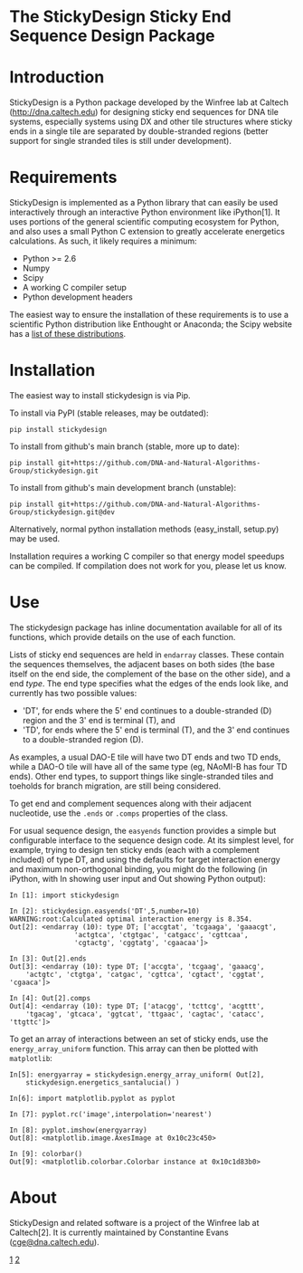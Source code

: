 The StickyDesign Sticky End Sequence Design Package
===================================================

# Introduction

StickyDesign is a Python package developed by the Winfree lab at
Caltech (http://dna.caltech.edu) for designing sticky end sequences
for DNA tile systems, especially systems using DX and other tile
structures where sticky ends in a single tile are separated by
double-stranded regions (better support for single stranded tiles is
still under development).

# Requirements

StickyDesign is implemented as a Python library that can easily be
used interactively through an interactive Python environment like
iPython[1]. It uses portions of the general scientific computing
ecosystem for Python, and also uses a small Python C extension to
greatly accelerate energetics calculations. As such, it likely
requires a minimum:

* Python >= 2.6
* Numpy
* Scipy
* A working C compiler setup
* Python development headers

The easiest way to ensure the installation of these requirements is to
use a scientific Python distribution like Enthought or Anaconda; the
Scipy website has a [list of these
distributions](http://scipy.org/install.html).

# Installation

The easiest way to install stickydesign is via Pip.

To install via PyPI (stable releases, may be outdated):

	pip install stickydesign
	
To install from github's main branch (stable, more up to date):

    pip install git+https://github.com/DNA-and-Natural-Algorithms-Group/stickydesign.git

To install from github's main development branch (unstable):

    pip install git+https://github.com/DNA-and-Natural-Algorithms-Group/stickydesign.git@dev

Alternatively, normal python installation methods (easy_install, setup.py) may
be used. 

Installation requires a working C compiler so that energy model
speedups can be compiled.  If compilation does not work for you,
please let us know.


# Use

The stickydesign package has inline documentation available for all of its functions, which provide details on the use of each function. 

Lists of sticky end sequences are held in `endarray` classes. These contain the sequences themselves, the adjacent bases on both sides (the base itself on the end side, the complement of the base on the other side), and a end *type*. The end type specifies what the edges of the ends look like, and currently has two possible values: 

* 'DT', for ends where the 5' end continues to a double-stranded (D) region and the 3' end is terminal (T), and
* 'TD', for ends where the 5' end is terminal (T), and the 3' end continues to a double-stranded region (D).

As examples, a usual DAO-E tile will have two DT ends and two TD ends, while a DAO-O tile will have all of the same type (eg, NAoMI-B has four TD ends). Other end types, to support things like single-stranded tiles and toeholds for branch migration, are still being considered.

To get end and complement sequences along with their adjacent nucleotide, use the `.ends` or `.comps` properties of the class.

For usual sequence design, the `easyends` function provides a simple but configurable interface to the sequence design code. At its simplest level, for example, trying to design ten sticky ends (each with a complement included) of type DT, and using the defaults for target interaction energy and maximum non-orthogonal binding, you might do the following (in iPython, with In showing user input and Out showing Python output):

	In [1]: import stickydesign

	In [2]: stickydesign.easyends('DT',5,number=10)
	WARNING:root:Calculated optimal interaction energy is 8.354.
	Out[2]: <endarray (10): type DT; ['accgtat', 'tcgaaga', 'gaaacgt',
					'actgtca', 'ctgtgac', 'catgacc', 'cgttcaa', 
					'cgtactg', 'cggtatg', 'cgaacaa']>
					
	In [3]: Out[2].ends
	Out[3]: <endarray (10): type DT; ['accgta', 'tcgaag', 'gaaacg', 
		'actgtc', 'ctgtga', 'catgac', 'cgttca', 'cgtact', 'cggtat', 'cgaaca']>

	In [4]: Out[2].comps
	Out[4]: <endarray (10): type DT; ['atacgg', 'tcttcg', 'acgttt', 
		'tgacag', 'gtcaca', 'ggtcat', 'ttgaac', 'cagtac', 'catacc', 'ttgttc']>

To get an array of interactions between an set of sticky ends, use the 
`energy_array_uniform` function. This array can then be plotted with `matplotlib`:

	In[5]: energyarray = stickydesign.energy_array_uniform( Out[2], 
		stickydesign.energetics_santalucia() )
		
	In[6]: import matplotlib.pyplot as pyplot
	
	In [7]: pyplot.rc('image',interpolation='nearest')

	In [8]: pyplot.imshow(energyarray)
	Out[8]: <matplotlib.image.AxesImage at 0x10c23c450>

	In [9]: colorbar()
	Out[9]: <matplotlib.colorbar.Colorbar instance at 0x10c1d83b0>

# About

StickyDesign and related software is a project of the Winfree lab at Caltech[2]. It is currently maintained by Constantine Evans (cge@dna.caltech.edu).

[1](http://ipython.org)
[2](http://dna.caltech.edu)

